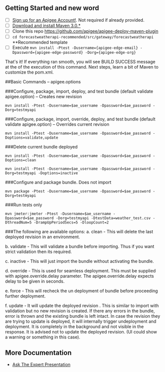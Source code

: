 ## Getting Started and new word
- [ ] [Sign up for an Apigee Account!](https://accounts.apigee.com/accounts/sign_up?callback=https://enterprise.apigee.co). Not required if already provided.
- [ ] [Download and install Maven 3.0.*](http://maven.apache.org/download.cgi)
- [ ] Clone this repo https://github.com/apigee/apigee-deploy-maven-plugin
- [ ] ```cd forecastweatherapi-recommended/src/gateway/forecastweatherapi``` **Recommended template
- [ ] Execute ```mvn install -Ptest -Dusername={apigee-edge-email} -Dpassword={apigee-edge-password} -Dorg={apigee-edge-org}```

That's it! If everything ran smooth, you will see BUILD SUCCESS message at the of the execution of this command. Next steps, learn a bit of Maven to customize the pom.xml.

##Basic Commands – apigee.options

###Configure, package, import, deploy, and test bundle (default validate apigee.option) – Creates new revision

```mvn install -Ptest -Dusername=$ae_username -Dpassword=$ae_password -Dorg=testmyapi```

###Configure, package, import, override, deploy, and test bundle (default validate apigee.option) – Overrides current revision

```mvn install -Ptest -Dusername=$ae_username -Dpassword=$ae_password -Doptions=validate,update```

###Delete current bundle deployed

```mvn install -Ptest -Dusername=$ae_username -Dpassword=$ae_password -Doptions=clean```

```mvn install -Ptest -Dusername=$ae_username -Dpassword=$ae_password -Dorg=testmyapi -Doptions=inactive```

###Configure and package bundle. Does not import

```mvn package -Ptest -Dusername=$ae_username -Dpassword=$ae_password -Dorg=testmyapi```

###Run tests only

```mvn jmeter:jmeter -Ptest -Dusername=$ae_username -Dpassword=$ae_password -Dorg=testmyapi -DtestData=weather_test.csv -DthreadNum=5 -DrampUpPeriodSecs=5 -DloopCount=2```

###The following are available options:
a. clean - This will delete the last deployed revision in an environment.

b. validate - This will validate a bundle before importing. Thus if you want strict validation then its required.

c. inactive - This will just import the bundle without activating the bundle.

d. override - This is used for seamless deployment. This must be supplied with apigee.override.delay parameter. The apigee.override.delay expects delay to be given in seconds.

e. force - This will recheck the un deployment of bundle before proceeding further deployment.

f. update - It will update the deployed revision .  This is similar to import with validation but no new revision is created. If there any errors in the bundle, error is thrown and the existing bundle is left intact. In case the revision they are trying to update is deployed, it will internally trigger undeployment and deployment. It is completely in the background and not visible in the response. It is advised not to update the deployed revision. (UI could show a warning or something in this case).

## More Documentation
* [Ask The Expert Presentation](https://community.apigee.com/learn/know-ask-expert-and-office-hours)
